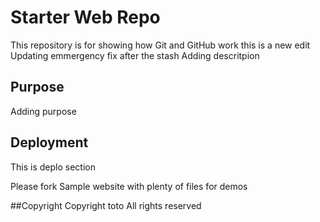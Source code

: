 # Starter Web Repo

This repository is for showing how Git and GitHub work
this is a new edit
Updating emmergency fix after the stash
Adding descritpion

## Purpose
Adding purpose

## Deployment
This is deplo section

Please fork 
Sample website with plenty of files for demos

##Copyright
Copyright toto All rights reserved
